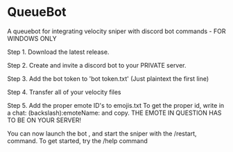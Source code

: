 # QueueBot
A queuebot for integrating velocity sniper with discord bot commands - FOR WINDOWS ONLY

Step 1.
Download the latest release.

Step 2. 
Create and invite a discord bot to your PRIVATE server.

Step 3.
Add the bot token to 'bot token.txt' (Just plaintext the first line)

Step 4.
Transfer all of your velocity files

Step 5.
Add the proper emote ID's to emojis.txt
To get the proper id, write in a chat: (backslash):emoteName:
and copy. 
THE EMOTE IN QUESTION HAS TO BE ON YOUR SERVER!


You can now launch the bot , and start the sniper with the /restart, command.
To get started, try the /help command


